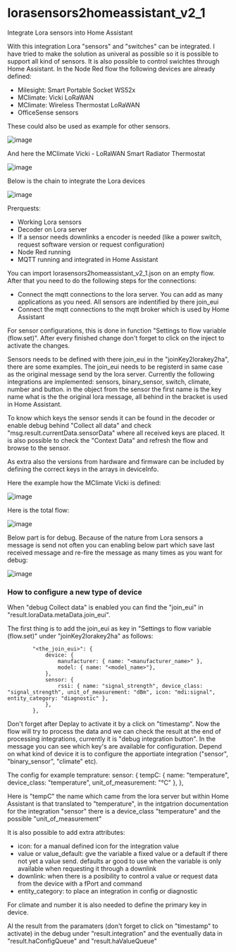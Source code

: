 # lorasensors2homeassistant_v2_1


Integrate Lora sensors into Home Assistant

With this integration Lora "sensors" and "switches" can be integrated. I have tried to make the solution as univeral as possible so it is possible to support all kind of sensors. It is also possible to control swichtes through Home Assistant. In the Node Red flow the following devices are already defined:
 - Milesight: Smart Portable Socket WS52x
 - MClimate:  Vicki LoRaWAN
 - MClimate:  Wireless Thermostat LoRaWAN
 - OfficeSense sensors

These could also be used as example for other sensors.

![image](https://github.com/user-attachments/assets/1e088a27-bd7a-44e3-b14d-580ed334c643)

And here the MClimate Vicki - LoRaWAN Smart Radiator Thermostat 

![image](https://github.com/user-attachments/assets/0563a3ad-1847-41be-9103-c3708893f949)

Below is the chain to integrate the Lora devices

![image](https://github.com/user-attachments/assets/b1411eca-4749-4a5c-9ebc-f3f6d6e824f4)

Prerquests:
 - Working Lora sensors
 - Decoder on Lora server
 - If a sensor needs downlinks a encoder is needed (like a power switch, request software version or request configuration)
 - Node Red running
 - MQTT running and integrated in Home Assistant

You can import lorasensors2homeassistant_v2_1.json on an empty flow. After that you need to do the following steps for the connections:
 - Connect the mqtt connections to the lora server. You can add as many applications as you need. All sensors are indentified by there join_eui
 - Connect the mqtt connections to the mqtt broker which is used by Home Assistant

For sensor configurations, this is done in function "Settings to flow variable (flow.set)".  After every finished change don't forget to click on the inject to activate the changes.

Sensors needs to be defined with there join_eui in the "joinKey2lorakey2ha", there are some examples. The join_eui needs to be registerd in same case as the original message send by the lora server. Currently the following integrations are implemented: sensors, binary_sensor, switch, climate, number and button. in the object from the sensor the first name is the key name what is the the original lora message, all behind in the bracket is used in Home Assistant.

To know which keys the sensor sends it can be found in the decoder or enable debug behind "Collect all data" and check "msg.result.currentData.sensorData" where all received keys are placed. It is also possible to check the "Context Data" and refresh the flow and browse to the sensor.

As extra also the versions from hardware and firmware can be included by defining the correct keys in the arrays in deviceInfo.

Here the example how the MClimate Vicki is defined:

![image](https://github.com/user-attachments/assets/2cc79e53-dbba-4fbe-9607-450112647b00)

Here is the total flow:

![image](https://github.com/user-attachments/assets/fb74113d-a1ec-46c0-bb6b-7a1eec6bd39b)

Below part is for debug. Because of the nature from Lora sensors a message is send not often you can enabling below part which save last received message and re-fire the message as many times as you want for debug:

![image](https://github.com/user-attachments/assets/2ffdb77b-5947-47b0-8393-2c747ce553b3)


### How to configure a new type of device

When "debug Collect data" is enabled you can find the "join_eui" in "result.loraData.metaData.join_eui".

The first thing is to add the join_eui as key in "Settings to flow variable (flow.set)" under "joinKey2lorakey2ha" as follows:
```
        "<the_join_eui>": {
            device: {
                manufacturer: { name: "<manufacturer_name>" },
                model: { name: "<model_name>"},
            },
            sensor: {
                rssi: { name: "signal_strength", device_class: "signal_strength", unit_of_measurement: "dBm", icon: "mdi:signal", entity_category: "diagnostic" },
            },
        },

```

Don't forget after Deplay to activate it by a click on "timestamp". Now the flow will try to process the data and we can check the result at the end of processing integrations, currently it is "debug integration button". In the message you can see which key's are available for configuration. Depend on what kind of device it is to configure the apportiate integration ("sensor", "binary_sensor", "climate" etc).

The config for example temprature:
  sensor: {
	tempC: { name: "temperature", device_class: "temperature", unit_of_measurement: "°C" },
  },

Here is "tempC" the name which came from the lora server but within Home Assistant is that translated to "temperature", in the intgatrion documentation for the integration "sensor" there is a device_class "temperature" and the possible "unit_of_measurement"

It is also possible to add extra attributes:
 - icon: for a manual defined icon for the integration value
 - value or value_default: gve the variable a fixed value or a default if there not yet a value send. defaults ar good to use when the variable is only available when requesting it through a downlink
 - downlink: when there is a posibility to control a value or request data from the device with a fPort and command
 - entity_category: to place an integration in config or diagnostic

For climate and number it is also needed to define the primary key in device.

Al the result from the paramaters (don't forget to click on "timestamp" to activate) in the debug under "result.integration" and the eventually data in "result.haConfigQueue" and "result.haValueQueue"
